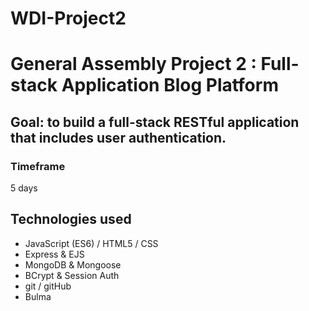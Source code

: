 # WDI-Project2
# General Assembly Project 2 : Full-stack Application Blog Platform

## Goal: to build a full-stack RESTful application that includes user authentication.

### Timeframe
5 days

## Technologies used

* JavaScript (ES6) / HTML5 / CSS
* Express & EJS
* MongoDB & Mongoose
* BCrypt & Session Auth
* git / gitHub
* Bulma
